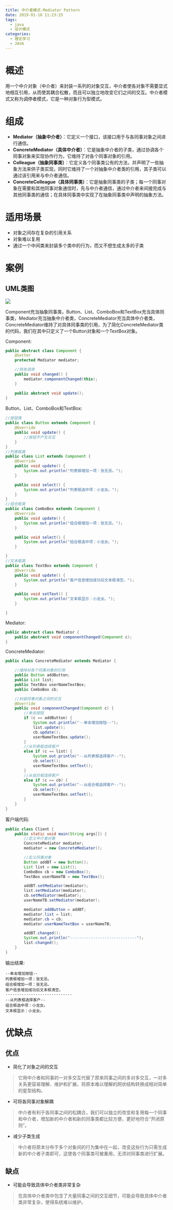 ```yaml
---
title: 中介者模式-Mediator Pattern
date: 2019-01-18 11:23:25
tags:
  - java
  - 设计模式
categories: 
  - 理论学习
  - JAVA
---
```


# 概述

用一个中介对象（中介者）来封装一系列的对象交互，中介者使各对象不需要显式地相互引用，从而使其耦合松散，而且可以独立地改变它们之间的交互。中介者模式又称为调停者模式，它是一种对象行为型模式。

# 组成

- **Mediator（抽象中介者）**：它定义一个接口，该接口用于与各同事对象之间进行通信。
- **ConcreteMediator（具体中介者）**：它是抽象中介者的子类，通过协调各个同事对象来实现协作行为，它维持了对各个同事对象的引用。
- **Colleague（抽象同事类）**：它定义各个同事类公有的方法，并声明了一些抽象方法来供子类实现，同时它维持了一个对抽象中介者类的引用，其子类可以通过该引用来与中介者通信。
- **ConcreteColleague（具体同事类）**：它是抽象同事类的子类；每一个同事对象在需要和其他同事对象通信时，先与中介者通信，通过中介者来间接完成与其他同事类的通信；在具体同事类中实现了在抽象同事类中声明的抽象方法。

# 适用场景

- 对象之间存在复杂的引用关系
- 对象难以复用
- 通过一个中间类来封装多个类中的行为，而又不想生成太多的子类

# 案例

## UML类图

![](https://i.imgur.com/6GT27VJ.png)

Component充当抽象同事类，Button、List、ComboBox和TextBox充当具体同事类，Mediator充当抽象中介者类，ConcreteMediator充当具体中介者类，ConcreteMediator维持了对具体同事类的引用，为了简化ConcreteMediator类的代码，我们在其中只定义了一个Button对象和一个TextBox对象。

Component:

```java
public abstract class Component {
    @Setter
    protected Mediator mediator;

    //转发调用
    public void changed() {
        mediator.componentChanged(this);
    }

    public abstract void update();
}
```

Button、List、ComboBox和TextBox:

```java
//按钮类
public class Button extends Component {
    @Override
    public void update() {
        //按钮不产生交互
    }
}
//列表框类
public class List extends Component {
    @Override
    public void update() {
        System.out.println("列表框增加一项：张无忌。");
    }

    public void select() {
        System.out.println("列表框选中项：小龙女。");
    }
}
//组合框类
public class ComboBox extends Component {
    @Override
    public void update() {
        System.out.println("组合框增加一项：张无忌。");
    }

    public void select() {
        System.out.println("组合框选中项：小龙女。");
    }

}
//文本框类
public class TextBox extends Component {
    @Override
    public void update() {
        System.out.println("客户信息增加成功后文本框清空。");
    }

    public void setText() {
        System.out.println("文本框显示：小龙女。");
    }

}
```

Mediator:

```java
public abstract class Mediator {
    public abstract void componentChanged(Component c);
}
```

ConcreteMediator:

```java
public class ConcreteMediator extends Mediator {

    //维持对各个同事对象的引用
    public Button addButton;
    public List list;
    public TextBox userNameTextBox;
    public ComboBox cb;

    //封装同事对象之间的交互
    @Override
    public void componentChanged(Component c) {
        //单击按钮
        if (c == addButton) {
            System.out.println("--单击增加按钮--");
            list.update();
            cb.update();
            userNameTextBox.update();
        }
        //从列表框选择客户
        else if (c == list) {
            System.out.println("--从列表框选择客户--");
            cb.select();
            userNameTextBox.setText();
        }
        //从组合框选择客户
        else if (c == cb) {
            System.out.println("--从组合框选择客户--");
            cb.select();
            userNameTextBox.setText();
        }
    }
}
```

客户端代码:

```java
public class Client {
    public static void main(String args[]) {
        //定义中介者对象
        ConcreteMediator mediator;
        mediator = new ConcreteMediator();

        //定义同事对象
        Button addBT = new Button();
        List list = new List();
        ComboBox cb = new ComboBox();
        TextBox userNameTB = new TextBox();

        addBT.setMediator(mediator);
        list.setMediator(mediator);
        cb.setMediator(mediator);
        userNameTB.setMediator(mediator);

        mediator.addButton = addBT;
        mediator.list = list;
        mediator.cb = cb;
        mediator.userNameTextBox = userNameTB;

        addBT.changed();
        System.out.println("-----------------------------");
        list.changed();
    }
}
```

输出结果:

```
--单击增加按钮--
列表框增加一项：张无忌。
组合框增加一项：张无忌。
客户信息增加成功后文本框清空。
-----------------------------
--从列表框选择客户--
组合框选中项：小龙女。
文本框显示：小龙女。
```

# 优缺点

## 优点

- 简化了对象之间的交互
> 它用中介者和同事的一对多交互代替了原来同事之间的多对多交互，一对多关系更容易理解、维护和扩展，将原本难以理解的网状结构转换成相对简单的星型结构。
- 可将各同事对象解耦
> 中介者有利于各同事之间的松耦合，我们可以独立的改变和复用每一个同事和中介者，增加新的中介者和新的同事类都比较方便，更好地符合“开闭原则”。
- 减少子类生成
> 中介者将原本分布于多个对象间的行为集中在一起，改变这些行为只需生成新的中介者子类即可，这使各个同事类可被重用，无须对同事类进行扩展。

## 缺点

- 可能会导致具体中介者类非常复杂
> 在具体中介者类中包含了大量同事之间的交互细节，可能会导致具体中介者类非常复杂，使得系统难以维护。

